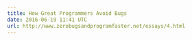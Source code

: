 ```yaml
---
title: How Great Programmers Avoid Bugs
date: 2016-06-19 11:41 UTC
url: http://www.zerobugsandprogramfaster.net/essays/4.html
---
```


